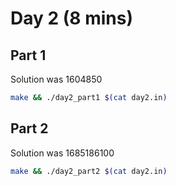 # Day 2 (8 mins)

## Part 1

Solution was 1604850

```bash
make && ./day2_part1 $(cat day2.in)
```

## Part 2

Solution was 1685186100

```bash
make && ./day2_part2 $(cat day2.in)
```
